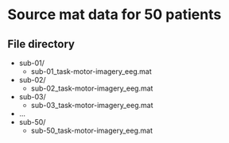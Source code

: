 # Source mat data for 50 patients
## File directory
- sub-01/
  - sub-01_task-motor-imagery_eeg.mat
- sub-02/
  - sub-02_task-motor-imagery_eeg.mat
- sub-03/
  - sub-03_task-motor-imagery_eeg.mat
- ...
- sub-50/
  - sub-50_task-motor-imagery_eeg.mat
